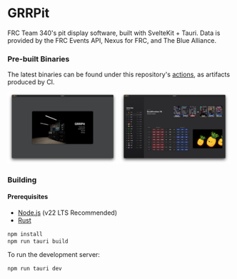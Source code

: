 # GRRPit

FRC Team 340's pit display software, built with SvelteKit + Tauri. Data is provided by the FRC Events API, Nexus for FRC, and The Blue Alliance.

### Pre-built Binaries

The latest binaries can be found under this repository's [actions](https://github.com/Greater-Rochester-Robotics/GRRPit/actions), as artifacts produced by CI.

<p>
    <img src="screenshots/homepage.png" width="49%">
    <img src="screenshots/qualifications.png" width="49%">
</p>

### Building

#### Prerequisites

- [Node.js](https://nodejs.org/en/download) (v22 LTS Recommended)
- [Rust](https://www.rust-lang.org/)

```shell
npm install
npm run tauri build
```

To run the development server:

```shell
npm run tauri dev
```
